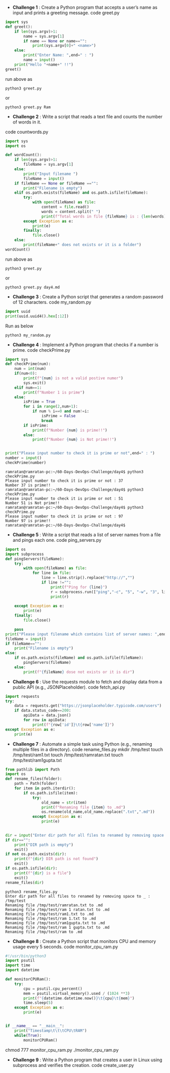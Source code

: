 * **Challenge 1** : Create a Python program that accepts a user’s name as input and prints a greeting message.
code greet.py
```python
import sys
def greet():
    if len(sys.argv)>1:
        name = sys.argv[1]
        if name == None or name=="":
            print(sys.argv[0]+" <name>")
    else:
        print("Enter Name: ",end=" : ")
        name = input()
    print("Hello "+name+" !!")
greet()

```   
run above as

`python3 greet.py`

or 

`python3 greet.py Ram`

* **Challenge 2** : Write a script that reads a text file and counts the number of words in it.

code countwords.py
```python
import sys
import os

def wordCount():
    if len(sys.argv)>1:
        fileName = sys.argv[1]
    else:
        print("Input filename ")
        fileName = input()
    if fileName == None or fileName =="":
        print("Filename is empty")        
    elif os.path.exists(fileName) and os.path.isfile(fileName):
        try:
            with open(fileName) as file:
                content = file.read()
                words = content.split(" ")
                print(f"Total words in file {fileName} is : {len(words)}")
        except Exception as e:
            print(e)
        finally:
            file.close()
    else:
        print(fileName+" does not exists or it is a folder")
wordCount()
```
run above as

`python3 greet.py`

or 

`python3 greet.py day4.md`

* **Challenge 3** : Create a Python script that generates a random password of 12 characters.
code my_random.py
```python
import uuid
print(uuid.uuid4().hex[:12])

```
Run as below

`python3 my_random.py`

* **Challenge 4** : Implement a Python program that checks if a number is prime.
code checkPrime.py
```python
import sys
def checkPrime(num):
    num = int(num)
    if(num<0):
        print(f"{num} is not a valid postive numer")
        sys.exit()
    elif num==1:
        print(f"Number 1 is prime")
    else:
        isPrime = True
        for i in range(2,num+1):
            if num % i==0 and num!=i:
                isPrime = False
                break
        if isPrime:
            print(f"Number {num} is prime!!")
        else:
            print(f"Number {num} is Not prime!!")


print("Please input number to check it is prime or not",end=" : ")
number = input()
checkPrime(number)
```
```
ramratan@ramratan-pc:~/60-Days-DevOps-Challenge/day4$ python3 checkPrime.py
Please input number to check it is prime or not : 37
Number 37 is prime!!
ramratan@ramratan-pc:~/60-Days-DevOps-Challenge/day4$ python3 checkPrime.py
Please input number to check it is prime or not : 51
Number 51 is Not prime!!
ramratan@ramratan-pc:~/60-Days-DevOps-Challenge/day4$ python3 checkPrime.py
Please input number to check it is prime or not : 97
Number 97 is prime!!
ramratan@ramratan-pc:~/60-Days-DevOps-Challenge/day4$ 

```
* **Challenge 5** : Write a script that reads a list of server names from a file and pings each one.
code ping_servers.py
```python
import os
import subprocess
def pingServers(fileName):
    try:
        with open(fileName) as file:
            for line in file:
                line = line.strip().replace("http://","")
                if line !="":
                    print(f"Ping for {line}")
                    r = subprocess.run(["ping","-c", "5", "-w", "3", line])
                    print(r)
    
    except Exception as e:
        print(e)
    finally:
        file.close()

    pass
print("Please input filename which contains list of server names: ",end="")
fileName = input()
if fileName=="":
    print("Filename is empty")
else:
    if os.path.exists(fileName) and os.path.isfile(fileName):
        pingServers(fileName)
    else:
        print(f"{fileName} dose not exists or it is dir")

```
* **Challenge 6** : Use the requests module to fetch and display data from a public API (e.g., JSONPlaceholder).
code fetch_api.py
```python
import requests
try:
    data = requests.get("https://jsonplaceholder.typicode.com/users")
    if data.status_code==200:
        apiData = data.json()
        for row in apiData:
            print(f"{row['id']}\t{row['name']}")
except Exception as e:
    print(e)
```
* **Challenge 7** : Automate a simple task using Python (e.g., renaming multiple files in a directory).
code rename_files.py
mkdir /tmp/test
touch /tmp/test/ram1.txt
touch /tmp/test/ramratan.txt
touch /tmp/test/ram1gupta.txt
```python
from pathlib import Path
import os
def rename_files(folder):
    path = Path(folder)
    for item in path.iterdir():
        if os.path.isfile(item):
            try:
                old_name = str(item)
                print(f"Renaming file {item} to .md")
                os.rename(old_name,old_name.replace(".txt",".md"))
            except Exception as e:
                print(e)
                

dir = input("Enter dir path for all files to renamed by removing space to _ : ")
if dir=="":
    print("DIR path is empty")
    exit()
if not os.path.exists(dir):
    print(f"{dir} DIR path is not found")
    exit()
if os.path.isfile(dir):
    print(f"{dir} is a file")
    exit()
rename_files(dir)
```
```
python3 rename_files.py
Enter dir path for all files to renamed by removing space to _ : /tmp/test
Renaming file /tmp/test/ramratan.txt to .md
Renaming file /tmp/test/ram 1 ratan.txt to .md
Renaming file /tmp/test/ram1.txt to .md
Renaming file /tmp/test/ram 1.txt to .md
Renaming file /tmp/test/ram1gupta.txt to .md
Renaming file /tmp/test/ram 1 gupta.txt to .md
Renaming file /tmp/test/ram to .md
```
* **Challenge 8** : Create a Python script that monitors CPU and memory usage every 5 seconds.
code monitor_cpu_ram.py
```python
#!/usr/bin/python3
import psutil
import time
import datetime

def monitorCPURam():
    try:
        cpu = psutil.cpu_percent()
        mem = psutil.virtual_memory().used / (1024 **3)
        print(f"{datetime.datetime.now()}\t{cpu}\t{mem}")
        time.sleep(5)
    except Exception as e:
        print(e)


if __name__ == "__main__":
    print("Timestamp\t\t\tCPU\tRAM")
    while(True):
        monitorCPURam()
```
chmod 777 monitor_cpu_ram.py
./monitor_cpu_ram.py

* **Challenge 9** : Write a Python program that creates a user in Linux using subprocess and verifies the creation.
code create_user.py